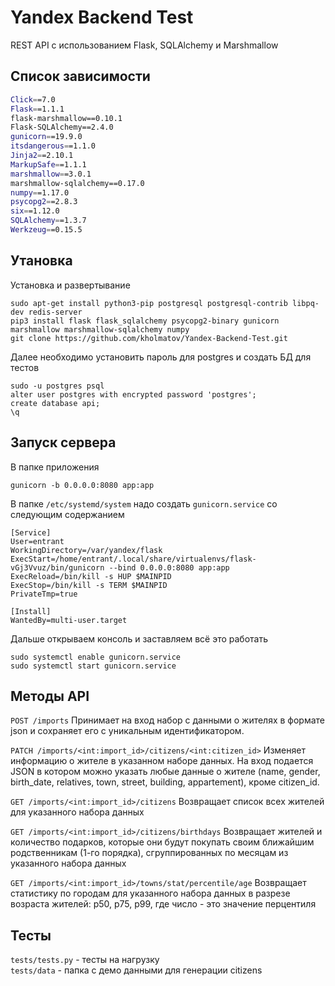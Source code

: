 # Yandex Backend Test
REST API с использованием Flask, SQLAlchemy и Marshmallow

## Список зависимости
```bash
Click==7.0
Flask==1.1.1
flask-marshmallow==0.10.1
Flask-SQLAlchemy==2.4.0
gunicorn==19.9.0
itsdangerous==1.1.0
Jinja2==2.10.1
MarkupSafe==1.1.1
marshmallow==3.0.1
marshmallow-sqlalchemy==0.17.0
numpy==1.17.0
psycopg2==2.8.3
six==1.12.0
SQLAlchemy==1.3.7
Werkzeug==0.15.5
```
## Утановка
Установка и развертывание

```
sudo apt-get install python3-pip postgresql postgresql-contrib libpq-dev redis-server
pip3 install flask flask_sqlalchemy psycopg2-binary gunicorn marshmallow marshmallow-sqlalchemy numpy
git clone https://github.com/kholmatov/Yandex-Backend-Test.git
```
Далее необходимо установить пароль для postgres и создать БД для тестов
```
sudo -u postgres psql
alter user postgres with encrypted password 'postgres';
create database api;
\q
```

## Запуск сервера

В папке приложения

```gunicorn -b 0.0.0.0:8080 app:app```

В папке ```/etc/systemd/system``` надо создать ```gunicorn.service``` со следующим содержанием
```
[Service]
User=entrant
WorkingDirectory=/var/yandex/flask
ExecStart=/home/entrant/.local/share/virtualenvs/flask-vGj3Vvuz/bin/gunicorn --bind 0.0.0.0:8080 app:app
ExecReload=/bin/kill -s HUP $MAINPID
ExecStop=/bin/kill -s TERM $MAINPID
PrivateTmp=true

[Install]
WantedBy=multi-user.target
```
Дальше открываем консоль и заставляем всё это работать
```
sudo systemctl enable gunicorn.service
sudo systemctl start gunicorn.service
```
 
## Методы API

```POST /imports``` Принимает на вход набор с данными о жителях в формате json и сохраняет его с уникальным идентификатором.

```PATCH /imports/<int:import_id>/citizens/<int:citizen_id>``` Изменяет информацию о жителе в указанном наборе данных. На вход подается JSON в котором можно указать любые данные о жителе (name, gender, birth_date, relatives, town, street, building, appartement), кроме citizen_id.

```GET /imports/<int:import_id>/citizens``` Возвращает список всех жителей для указанного набора данных

```GET /imports/<int:import_id>/citizens/birthdays``` Возвращает жителей и количество подарков, которые они будут покупать своим ближайшим родственникам (1-го порядка), сгруппированных по месяцам из указанного набора данных

```GET /imports/<int:import_id>/towns/stat/percentile/age``` Возвращает статистику по городам для указанного набора данных в разрезе возраста жителей: p50, p75, p99, где число - это значение перцентиля

## Тесты

```tests/tests.py``` - тесты на нагрузку<br/>
```tests/data``` - папка с демо данными для генерации citizens 
